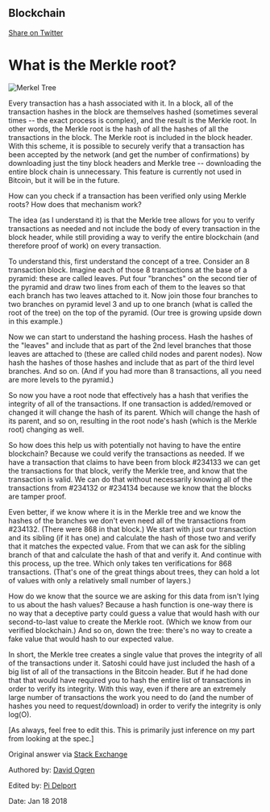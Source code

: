 ## Blockchain

[Share on Twitter](http://twitter.com/share?text=Blockchain%202%20via%20@pitsolu&url=https://pitsolu.github.io/static/redirects/dev/blog3.html)

What is the Merkle root?
===

![Merkel Tree](../../images/merkle-tree.png)

Every transaction has a hash associated with it. In a block, all of the transaction hashes in the block are themselves hashed (sometimes several times -- the exact process is complex), and the result is the Merkle root. In other words, the Merkle root is the hash of all the hashes of all the transactions in the block. The Merkle root is included in the block header. With this scheme, it is possible to securely verify that a transaction has been accepted by the network (and get the number of confirmations) by downloading just the tiny block headers and Merkle tree -- downloading the entire block chain is unnecessary. This feature is currently not used in Bitcoin, but it will be in the future.

How can you check if a transaction has been verified only using Merkle roots? How does that mechanism work?

The idea (as I understand it) is that the Merkle tree allows for you to verify transactions as needed and not include the body of every transaction in the block header, while still providing a way to verify the entire blockchain (and therefore proof of work) on every transaction.

To understand this, first understand the concept of a tree. Consider an 8 transaction block. Imagine each of those 8 transactions at the base of a pyramid: these are called leaves. Put four "branches" on the second tier of the pyramid and draw two lines from each of them to the leaves so that each branch has two leaves attached to it. Now join those four branches to two branches on pyramid level 3 and up to one branch (what is called the root of the tree) on the top of the pyramid. (Our tree is growing upside down in this example.)

Now we can start to understand the hashing process. Hash the hashes of the "leaves" and include that as part of the 2nd level branches that those leaves are attached to (these are called child nodes and parent nodes). Now hash the hashes of those hashes and include that as part of the third level branches. And so on. (And if you had more than 8 transactions, all you need are more levels to the pyramid.)

So now you have a root node that effectively has a hash that verifies the integrity of all of the transactions. If one transaction is added/removed or changed it will change the hash of its parent. Which will change the hash of its parent, and so on, resulting in the root node's hash (which is the Merkle root) changing as well.

So how does this help us with potentially not having to have the entire blockchain? Because we could verify the transactions as needed. If we have a transaction that claims to have been from block #234133 we can get the transactions for that block, verify the Merkle tree, and know that the transaction is valid. We can do that without necessarily knowing all of the transactions from #234132 or #234134 because we know that the blocks are tamper proof.

Even better, if we know where it is in the Merkle tree and we know the hashes of the branches we don't even need all of the transactions from #234132. (There were 868 in that block.) We start with just our transaction and its sibling (if it has one) and calculate the hash of those two and verify that it matches the expected value. From that we can ask for the sibling branch of that and calculate the hash of that and verify it. And continue with this process, up the tree. Which only takes ten verifications for 868 transactions. (That's one of the great things about trees, they can hold a lot of values with only a relatively small number of layers.)

How do we know that the source we are asking for this data from isn't lying to us about the hash values? Because a hash function is one-way there is no way that a deceptive party could guess a value that would hash with our second-to-last value to create the Merkle root. (Which we know from our verified blockchain.) And so on, down the tree: there's no way to create a fake value that would hash to our expected value.

In short, the Merkle tree creates a single value that proves the integrity of all of the transactions under it. Satoshi could have just included the hash of a big list of all of the transactions in the Bitcoin header. But if he had done that that would have required you to hash the entire list of transactions in order to verify its integrity. With this way, even if there are an extremely large number of transactions the work you need to do (and the number of hashes you need to request/download) in order to verify the integrity is only log(O).

[As always, feel free to edit this. This is primarily just inference on my part from looking at the spec.]

Original answer via [Stack Exchange](https://bitcoin.stackexchange.com/questions/10479/what-is-the-merkle-root)

Authored by: [David Ogren](https://bitcoin.stackexchange.com/users/3439/david-ogren)

Edited by: [Pi Delport](https://bitcoin.stackexchange.com/users/9529/pi-delport)

Date: Jan 18 2018